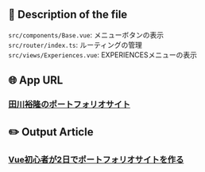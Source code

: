 ## :file_folder: Description of the file

``src/components/Base.vue``: メニューボタンの表示  
``src/router/index.ts``: ルーティングの管理  
``src/views/Experiences.vue``: EXPERIENCESメニューの表示


## :globe_with_meridians:  App URL

### [田川裕隆のポートフォリオサイト](https://tagawa.netlify.com/)

## :pencil2:  Output Article

### [Vue初心者が2日でポートフォリオサイトを作る](https://qiita.com/wafuwafu13/items/e86fd839a5728a1d5d43)
